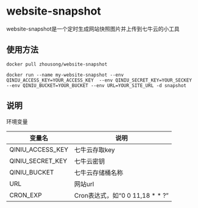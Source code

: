 # website-snapshot

website-snapshot是一个定时生成网站快照图片并上传到七牛云的小工具

## 使用方法

```shell
docker pull zhousong/website-snapshot

docker run --name my-website-snapshot --env QINIU_ACCESS_KEY=YOUR_ACCESS_KEY  --env QINIU_SECRET_KEY=YOUR_SECKEY  --env QINIU_BUCKET=YOUR_BUCKET --env URL=YOUR_SITE_URL -d snapshot

```

## 说明

环境变量

变量名|说明
-|-
QINIU_ACCESS_KEY|七牛云存取key
QINIU_SECRET_KEY|七牛云密钥
QINIU_BUCKET|七牛云存储桶名称
URL|网站url
CRON_EXP|Cron表达式，如“0 0 11,18 * * ?”
